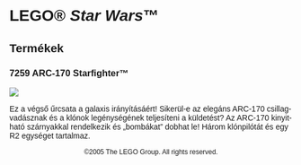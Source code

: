 <div lang="hu-HU" style="font-family: Helvetica, sans-serif;">
<main id="content" class="main-content" role="main">
<h1>LEGO&reg; <i>Star Wars</i>&trade;</h1>
<h2>Termékek</h2>
<h3 style="font-weight: bold;">
<span class="product_number">7259</span>
<span class="title">ARC-170 Starfighter™</span>
</h3>
<img src="https://www.lego.com/cdn/product-assets/product.img.pri/7259_prod.jpg" type="image/jpeg">
<p class="description">Ez a végső űrcsata a galaxis irányításáért! Sikerül-e az elegáns ARC-170 csillagvadásznak és a klónok legénységének teljesíteni a küldetést? Az ARC-170 kinyitható szárnyakkal rendelkezik és „bombákat” dobhat le! Három klónpilótát és egy R2 egységet tartalmaz.</p>
<p class="footer" style="font-size: 12px; text-align: center;">©2005 The LEGO Group. All rights reserved.</p>
</div>